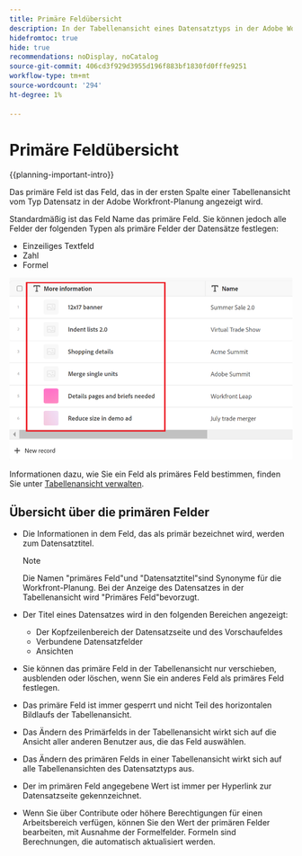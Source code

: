 ```yaml
---
title: Primäre Feldübersicht
description: In der Tabellenansicht eines Datensatztyps in der Adobe Workfront-Planung können Sie ein einzeiliges Text-, Zahlen- oder Formelfeld als primäres Feld festlegen. Das primäre Feld wird zum Titel der Datensätze dieses Typs.
hidefromtoc: true
hide: true
recommendations: noDisplay, noCatalog
source-git-commit: 406cd3f929d3955d196f883bf1830fd0fffe9251
workflow-type: tm+mt
source-wordcount: '294'
ht-degree: 1%

---
```


<!--update the metadata with real information when making this available in TOC and in the left nav-->

# Primäre Feldübersicht

{{planning-important-intro}}

Das primäre Feld ist das Feld, das in der ersten Spalte einer Tabellenansicht vom Typ Datensatz in der Adobe Workfront-Planung angezeigt wird.

Standardmäßig ist das Feld Name das primäre Feld. Sie können jedoch alle Felder der folgenden Typen als primäre Felder der Datensätze festlegen:

* Einzeiliges Textfeld
* Zahl
* Formel

![](assets/another-text-field-as-a-primary-field-highlighted.png)

Informationen dazu, wie Sie ein Feld als primäres Feld bestimmen, finden Sie unter [Tabellenansicht verwalten](/help/quicksilver/planning/views/manage-the-table-view.md).

## Übersicht über die primären Felder

* Die Informationen in dem Feld, das als primär bezeichnet wird, werden zum Datensatztitel.

  >[!NOTE]
  >
  >    Die Namen &quot;primäres Feld&quot;und &quot;Datensatztitel&quot;sind Synonyme für die Workfront-Planung. Bei der Anzeige des Datensatzes in der Tabellenansicht wird &quot;Primäres Feld&quot;bevorzugt.


* Der Titel eines Datensatzes wird in den folgenden Bereichen angezeigt:

   * Der Kopfzeilenbereich der Datensatzseite und des Vorschaufeldes
   * Verbundene Datensatzfelder
   * Ansichten
* Sie können das primäre Feld in der Tabellenansicht nur verschieben, ausblenden oder löschen, wenn Sie ein anderes Feld als primäres Feld festlegen.
* Das primäre Feld ist immer gesperrt und nicht Teil des horizontalen Bildlaufs der Tabellenansicht.
* Das Ändern des Primärfelds in der Tabellenansicht wirkt sich auf die Ansicht aller anderen Benutzer aus, die das Feld auswählen.
* Das Ändern des primären Felds in einer Tabellenansicht wirkt sich auf alle Tabellenansichten des Datensatztyps aus.
* Der im primären Feld angegebene Wert ist immer per Hyperlink zur Datensatzseite gekennzeichnet.
* Wenn Sie über Contribute oder höhere Berechtigungen für einen Arbeitsbereich verfügen, können Sie den Wert der primären Felder bearbeiten, mit Ausnahme der Formelfelder. Formeln sind Berechnungen, die automatisch aktualisiert werden.
